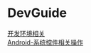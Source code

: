 # DevGuide

[开发环境相关](https://github.com/Android-Guide/DevGuide/blob/master/%E5%BC%80%E5%8F%91%E7%8E%AF%E5%A2%83%E7%9B%B8%E5%85%B3.md)  
[Android-系统控件相关操作](https://github.com/Android-Guide/DevGuide/blob/master/Android-%E7%B3%BB%E7%BB%9F%E6%8E%A7%E4%BB%B6%E7%9B%B8%E5%85%B3%E6%93%8D%E4%BD%9C.md)
